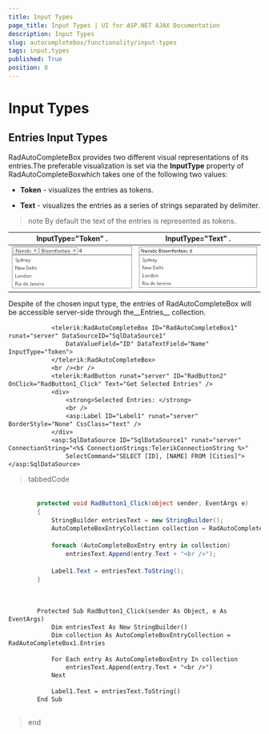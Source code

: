 ```yaml
---
title: Input Types
page_title: Input Types | UI for ASP.NET AJAX Documentation
description: Input Types
slug: autocompletebox/functionality/input-types
tags: input,types
published: True
position: 0
---
```


# Input Types



## Entries Input Types

RadAutoCompleteBox provides two different visual representations of its entries.The preferable visualization is set via the __InputType__ property of RadAutoCompleteBoxwhich takes one of the following two values:

* __Token__ - visualizes the entries as tokens.

* __Text__ - visualizes the entries as a series of strings separated by delimiter.

>note By default the text of the entries is represented as tokens.
>



|  __InputType="Token"__ . |  __InputType="Text"__ . |
| ------ | ------ |
|![input type token](images/input_type_token.png)|![input type text](images/input_type_text.png)|

Despite of the chosen input type, the entries of RadAutoCompleteBox will be accessible server-side through the__Entries__ collection.

````ASPNET
			<telerik:RadAutoCompleteBox ID="RadAutoCompleteBox1" runat="server" DataSourceID="SqlDataSource1"
				DataValueField="ID" DataTextField="Name" InputType="Token">
			</telerik:RadAutoCompleteBox>
			<br /><br />
			<telerik:RadButton runat="server" ID="RadButton2" OnClick="RadButton1_Click" Text="Get Selected Entries" />
			<div>
				<strong>Selected Entries: </strong>
				<br /> 
				<asp:Label ID="Label1" runat="server" BorderStyle="None" CssClass="text" />
			</div>
			<asp:SqlDataSource ID="SqlDataSource1" runat="server" ConnectionString="<%$ ConnectionStrings:TelerikConnectionString %>"
				SelectCommand="SELECT [ID], [NAME] FROM [Cities]"></asp:SqlDataSource>
````



>tabbedCode

````C#
	
		protected void RadButton1_Click(object sender, EventArgs e)
		{
			StringBuilder entriesText = new StringBuilder();
			AutoCompleteBoxEntryCollection collection = RadAutoCompleteBox1.Entries;
	
			foreach (AutoCompleteBoxEntry entry in collection)
				entriesText.Append(entry.Text + "<br />");
	
			Label1.Text = entriesText.ToString();
		}
	
````



````VB.NET
	
		Protected Sub RadButton1_Click(sender As Object, e As EventArgs)
			Dim entriesText As New StringBuilder()
			Dim collection As AutoCompleteBoxEntryCollection = RadAutoCompleteBox1.Entries
	
			For Each entry As AutoCompleteBoxEntry In collection
				entriesText.Append(entry.Text + "<br />")
			Next
	
			Label1.Text = entriesText.ToString()
		End Sub
	
````


>end

